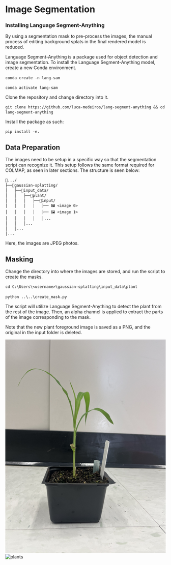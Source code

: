 # Image Segmentation

### Installing Language Segment-Anything

By using a segmentation mask to pre-process the images, the manual process of editing background splats in the final rendered model is reduced.

Language Segment-Anything is a package used for object detection and image segmentation. To install the Language Segment-Anything model, create a new Conda environment. 

``conda create -n lang-sam``

``conda activate lang-sam``

Clone the repository and change directory into it.
```
git clone https://github.com/luca-medeiros/lang-segment-anything && cd lang-segment-anything
```
Install the package as such:
```
pip install -e.
```


## Data Preparation
The images need to be setup in a specific way so that the segmentation script can recognize it. This setup follows the same format required for COLMAP, as seen in later sections. The structure is seen below:

```
📂.../ 
├──📂gaussian-splatting/ 
│   ├──📂input_data/
│   │	├──📂plant/
│   │	│	├──📂input/
│   │	│	│	├── 🖼️ <image 0>
│   │	│	│	├── 🖼️ <image 1>
│   │	│	│	│...
│   │   │...
│   │...
│...
```
Here, the images are JPEG photos.

## Masking
Change the directory into where the images are stored, and run the script to create the masks.

```
cd C:\Users\<username>\gaussian-splatting\input_data\plant

python ..\..\create_mask.py
```
The script will utilize Language Segment-Anything to detect the plant from the rest of the image. Then, an alpha channel is applied to extract the parts of the image corresponding to the mask.

Note that the new plant foreground image is saved as a PNG, and the original in the input folder is deleted.

![plants](images/before_seg.jpeg)
![plants](images/after_seg.png)

